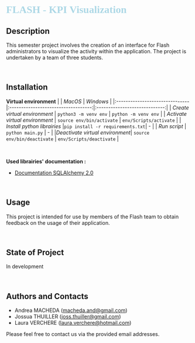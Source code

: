 # **<font color='lightBlue' face='Avantgarde'>FLASH - KPI Visualization</font>**


## Description
This semester project involves the creation of an interface for Flash administrators to visualize the activity within the application. The project is undertaken by a team of three students.
  

<br>
  

## Installation
  
**Virtual environment**
|                                |               *MacOS*               |           *Windows*           |
|:-------------------------------|:-----------------------------------:|:-----------------------------:|
|  *Create virtual environment*  |      ```python3 -m venv env```      |    ```python -m venv env```   |
| *Activate virtual environment* |    ```source env/bin/activate```    |   ```env/Scripts/activate```  |
|  *Install python librairies*   |```pip install -r requirements.txt```|               -               |
|          *Run script*          |        ```python main.py```         |               -               |
|*Deactivate virtual environment*|   ```source env/bin/deactivate```   |  ```env/Scripts/deactivate``` |

<br>

**Used librairies' documentation :**
- [Documentation SQLAlchemy 2.0](https://docs.sqlalchemy.org/en/20/)
  
<br>
  

## Usage
This project is intended for use by members of the Flash team to obtain feedback on the usage of their application.
  

<br>
  

## State of Project
In development
  

<br>
  

## Authors and Contacts
- Andrea MACHEDA (macheda.and@gmail.com)
- Jossua THUILLER (joss.thuiller@gmail.com)
- Laura VERCHERE (laura.verchere@hotmail.com)

Please feel free to contact us via the provided email addresses.